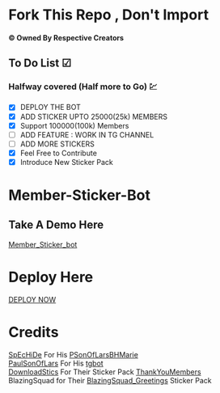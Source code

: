 # Fork This Repo , Don't Import 


  #### © Owned By Respective Creators


## To Do List ☑
 ### Halfway covered (Half more to Go) 💹

 - [x] DEPLOY THE BOT 
 - [x] ADD STICKER UPTO 25000(25k) MEMBERS 
 - [x] Support 100000(100k) Members
 - [ ] ADD FEATURE : WORK IN TG CHANNEL
 - [ ] ADD MORE STICKERS
 - [x] Feel Free to Contribute
 - [x] Introduce New Sticker Pack

# Member-Sticker-Bot

 ## Take A Demo Here
   [Member_Sticker_bot](https://t.me/member_sticker_bot)


# Deploy Here

[DEPLOY NOW](https://heroku.com/deploy?template=https://github.com/ayusharyanisgod/Member-Sticker-Bot-python-telegram-bot-Edition)

# Credits
 
[SpEcHiDe](https://github.com/SpEcHiDe)  For His  [PSonOfLarsBHMarie](https://github.com/SpEcHiDe/PSonOfLars_BHMarie) <br>
[PaulSonOfLars](https://github.com/PaulSonOfLars) For His [tgbot](https://github.com/PaulSonOfLars/tgbot) <br>
[DownloadStics](https://t.me/DownloadStics) For Their Sticker Pack [ThankYouMembers](https://t.me/addstickers/DownloadStics_ThankYouMembers) <br>
BlazingSquad for Their [BlazingSquad_Greetings](https://t.me/addstickers/BlazingSquad_Greetings) Sticker Pack
